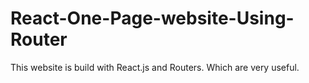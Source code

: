 # React-One-Page-website-Using-Router
This website is build with React.js and Routers. Which are very useful. 
